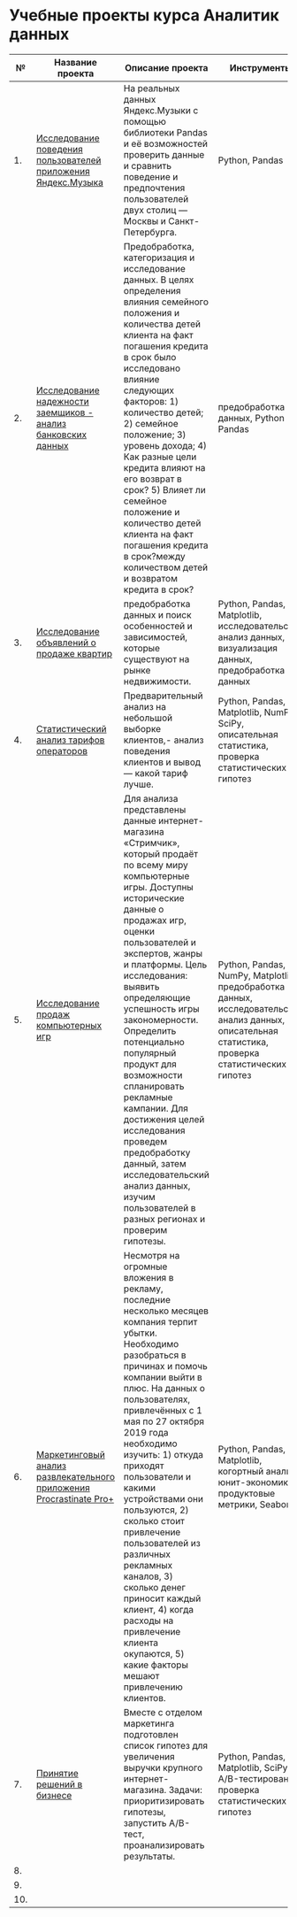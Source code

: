 # Учебные проекты курса Аналитик данных
|№|Название проекта|Описание проекта|Инструменты|
|---|--------|-------------------------------|------------------------------------------|
|1.| [Исследование поведения пользователей приложения Яндекс.Музыка](https://github.com/romanzaytsew/DA-projects/blob/main/Исследование%20поведения%20пользователей%20приложения%20Яндекс.Музыка/music_1.ipynb) | На реальных данных Яндекс.Музыки c помощью библиотеки Pandas и её возможностей проверить данные и сравнить поведение и предпочтения пользователей двух столиц — Москвы и Санкт-Петербурга. | Python, Pandas |
|2.| [Исследование надежности заемщиков - анализ банковских данных](https://github.com/romanzaytsew/DA-projects/blob/main/Исследование%20надежности%20заемщиков/banks.ipynb) |Предобработка, категоризация и исследование данных. В целях определения влияния семейного положения и количества детей клиента на факт погашения кредита в срок было исследовано влияние следующих факторов: 1) количество детей; 2) семейное положение; 3) уровень дохода; 4) Как разные цели кредита влияют на его возврат в срок? 5) Влияет ли семейное положение и количество детей клиента на факт погашения кредита в срок?между количеством детей и возвратом кредита в срок?  |предобработка данных, Python Pandas |
|3.| [Исследование объявлений о продаже квартир](https://github.com/romanzaytsew/DA-projects/tree/main/Исследование%20данных%20о%20продаже%20квартир/real_estate_3.ipynb)|предобработка данных и поиск особенностей и зависимостей, которые существуют на рынке недвижимости.|Python, Pandas, Matplotlib, исследовательский анализ данных, визуализация данных, предобработка данных|
|4.| [Статистический анализ тарифов операторов](https://github.com/romanzaytsew/DA-projects/blob/main/Статистический%20анализ%20тарифов%20операторов/stat_analysis_4.ipynb)|Предварительный анализ на небольшой выборке клиентов,- анализ поведения клиентов и вывод — какой тариф лучше.|Python, Pandas, Matplotlib, NumPy, SciPy, описательная статистика, проверка статистических гипотез|
|5.| [Исследование продаж компьютерных игр](https://github.com/romanzaytsew/DA-projects/blob/main/Исследование%20продаж%20компьютерных%20игр/stat_analysis_4.ipynb)|Для анализа представлены данные интернет-магазина «Стримчик», который продаёт по всему миру компьютерные игры. Доступны исторические данные о продажах игр, оценки пользователей и экспертов, жанры и платформы. Цель исследования: выявить определяющие успешность игры закономерности. Определить потенциально популярный продукт для возможности спланировать рекламные кампании. Для достижения целей исследования проведем предобработку данный, затем исследовательский анализ данных, изучим пользователей в разных регионах и проверим гипотезы.|Python, Pandas, NumPy, Matplotlib, предобработка данных, исследовательский анализ данных, описательная статистика, проверка статистических гипотез|
|6.| [Маркетинговый анализ развлекательного приложения Procrastinate Pro+](https://github.com/romanzaytsew/DA-projects/blob/main/Маркетинговый%20анализ%20развлекательного%20приложения%20Procrastinate%20Pro%2B/marketing_5.ipynb)|Несмотря на огромные вложения в рекламу, последние несколько месяцев компания терпит убытки. Необходимо разобраться в причинах и помочь компании выйти в плюс. На данных о пользователях, привлечённых с 1 мая по 27 октября 2019 года необходимо изучить: 1) откуда приходят пользователи и какими устройствами они пользуются, 2) сколько стоит привлечение пользователей из различных рекламных каналов, 3) сколько денег приносит каждый клиент, 4) когда расходы на привлечение клиента окупаются, 5) какие факторы мешают привлечению клиентов.|Python, Pandas, Matplotlib, когортный анализ, юнит-экономика, продуктовые метрики, Seaborn|
|7.| [Принятие решений в бизнесе]()|Вместе с отделом маркетинга подготовлен список гипотез для увеличения выручки крупного интернет-магазина. Задачи: приоритизировать гипотезы, запустить A/B-тест, проанализировать результаты.|Python, Pandas, Matplotlib, SciPy, A/B-тестирование, проверка статистических гипотез|
|8.|[]()|||
|9.|[]()|||
|10.|[]()|||

